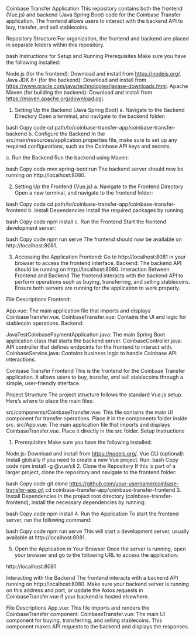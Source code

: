 Coinbase Transfer Application
This repository contains both the frontend (Vue.js) and backend (Java Spring Boot) code for the Coinbase Transfer application. The frontend allows users to interact with the backend API to buy, transfer, and sell stablecoins.

Repository Structure
For organization, the frontend and backend are placed in separate folders within this repository.

bash
Instructions for Setup and Running
Prerequisites
Make sure you have the following installed:

Node.js (for the frontend): Download and install from https://nodejs.org/.
Java JDK 8+ (for the backend): Download and install from https://www.oracle.com/java/technologies/javase-downloads.html.
Apache Maven (for building the backend): Download and install from https://maven.apache.org/download.cgi.
1. Setting Up the Backend (Java Spring Boot)
a. Navigate to the Backend Directory
Open a terminal, and navigate to the backend folder:

bash
Copy code
cd path/to/coinbase-transfer-app/coinbase-transfer-backend
b. Configure the Backend
In the src/main/resources/application.properties file, make sure to set up any required configurations, such as the Coinbase API keys and secrets.

c. Run the Backend
Run the backend using Maven:

bash
Copy code
mvn spring-boot:run
The backend server should now be running on http://localhost:8080.

2. Setting Up the Frontend (Vue.js)
a. Navigate to the Frontend Directory
Open a new terminal, and navigate to the frontend folder:

bash
Copy code
cd path/to/coinbase-transfer-app/coinbase-transfer-frontend
b. Install Dependencies
Install the required packages by running:

bash
Copy code
npm install
c. Run the Frontend
Start the frontend development server:

bash
Copy code
npm run serve
The frontend should now be available on http://localhost:8081.

3. Accessing the Application
Frontend: Go to http://localhost:8081 in your browser to access the frontend interface.
Backend: The backend API should be running on http://localhost:8080.
Interaction Between Frontend and Backend
The frontend interacts with the backend API to perform operations such as buying, transferring, and selling stablecoins. Ensure both servers are running for the application to work properly.

File Descriptions
Frontend:

App.vue: The main application file that imports and displays CoinbaseTransfer.vue.
CoinbaseTransfer.vue: Contains the UI and logic for stablecoin operations.
Backend:

JavaTestCoinbasePaymentApplication.java: The main Spring Boot application class that starts the backend server.
CoinbaseController.java: API controller that defines endpoints for the frontend to interact with.
CoinbaseService.java: Contains business logic to handle Coinbase API interactions.

Coinbase Transfer Frontend
This is the frontend for the Coinbase Transfer application. It allows users to buy, transfer, and sell stablecoins through a simple, user-friendly interface.

Project Structure
The project structure follows the standard Vue.js setup. Here’s where to place the main files:

src/components/CoinbaseTransfer.vue: This file contains the main UI component for transfer operations. Place it in the components folder inside src.
src/App.vue: The main application file that imports and displays CoinbaseTransfer.vue. Place it directly in the src folder.
Setup Instructions
1. Prerequisites
Make sure you have the following installed:

Node.js: Download and install from https://nodejs.org/.
Vue CLI (optional): Install globally if you need to create a new Vue project. Run:
bash
Copy code
npm install -g @vue/cli
2. Clone the Repository
If this is part of a larger project, clone the repository and navigate to the frontend folder:

bash
Copy code
git clone https://github.com/your-username/coinbase-transfer-app.git
cd coinbase-transfer-app/coinbase-transfer-frontend
3. Install Dependencies
In the project root directory (coinbase-transfer-frontend), install the necessary dependencies by running:

bash
Copy code
npm install
4. Run the Application
To start the frontend server, run the following command:

bash
Copy code
npm run serve
This will start a development server, usually available at http://localhost:8081.

5. Open the Application in Your Browser
Once the server is running, open your browser and go to the following URL to access the application:

http://localhost:8081

Interacting with the Backend
The frontend interacts with a backend API running on http://localhost:8080. Make sure your backend server is running on this address and port, or update the Axios requests in CoinbaseTransfer.vue if your backend is hosted elsewhere.

File Descriptions
App.vue: This file imports and renders the CoinbaseTransfer component.
CoinbaseTransfer.vue: The main UI component for buying, transferring, and selling stablecoins. This component makes API requests to the backend and displays the responses.

